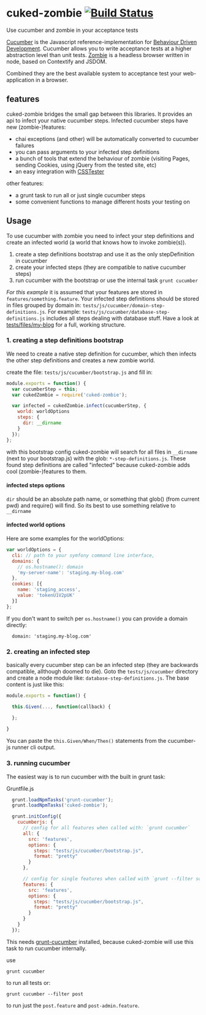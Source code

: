 # cuked-zombie [![Build Status](https://travis-ci.org/webforge-labs/cuked-zombie.svg?branch=master)](https://travis-ci.org/webforge-labs/cuked-zombie)

Use cucumber and zombie in your acceptance tests

[Cucumber](https://github.com/cucumber/cucumber-js) is the Javascript reference-implementation for [Behaviour Driven Development](http://cukes.info/). Cucumber allows you to write acceptance tests at a higher abstraction level than unit tests.
[Zombie](http://zombie.labnotes.org/) is a headless browser written in node, based on Contextify and JSDOM.

Combined they are the best available system to acceptance test your web-application in a browser.

## features

cuked-zombie bridges the small gap between this libraries. It provides an api to infect your native cucumber steps. Infected cucumber steps have new (zombie-)features:

  - chai exceptions (and other) will be automatically converted to cucumber failures
  - you can pass arguments to your infected step definitions
  - a bunch of tools that extend the behaviour of zombie (visiting Pages, sending Cookies, using jQuery from the tested site, etc)
  - an easy integration with [CSSTester](https://github.com/webforge-labs/css-tester)

other features:

  - a grunt task to run all or just single cucumber steps
  - some convenient functions to manage different hosts your testing on

## Usage

To use cucumber with zombie you need to infect your step definitions and create an infected world (a world that knows how to invoke zombie(s)).

1. create a step definitions bootstrap and use it as the only stepDefinition in cucumber
2. create your infected steps (they are compatible to native cucumber steps)
3. run cucumber with the bootstrap or use the internal task `grunt cucumber`

*For this example* it is assumed that your features are stored in `features/something.feature`. Your infected step definitions should be stored in files grouped by domain in: `tests/js/cucumber/domain-step-definitions.js`. For example: `tests/js/cucumber/database-step-definitions.js` includes all steps dealing with database stuff. Have a look at [tests/files/my-blog](https://github.com/webforge-labs/cuked-zombie/blob/master/tests/files/my-blog) for a full, working structure.

### 1. creating a step definitions bootstrap 

We need to create a native step definition for cucumber, which then infects the other step definitions and creates a new zombie world.

create the file: `tests/js/cucumber/bootstrap.js` and fill in:

```js
module.exports = function() {
  var cucumberStep = this;
  var cukedZombie = require('cuked-zombie');

  var infected = cukedZombie.infect(cucumberStep, {
    world: worldOptions
    steps: {
      dir: __dirname
    }
  });
};
```

with this bootstrap config cuked-zombie will search for all files in `__dirname` (next to your bootstrap.js) with the glob: `*-step-definitions.js`. These found step definitions are called "infected" because cuked-zombie adds cool (zombie-)features to them.

#### infected steps options

`dir` should be an absolute path name, or something that glob() (from current pwd) and require() will find. So its best to use something relative to `__dirname`

#### infected world options

Here are some examples for the worldOptions:

```js
var worldOptions = {
  cli: // path to your symfony command line interface,
  domains: {
    // os.hostname(): domain
    'my-server-name': 'staging.my-blog.com'
  },
  cookies: [{
    name: 'staging_access',
    value: 'tokenU1V2pUK'
  }]
};
```

If you don't want to switch per `os.hostname()` you can provide a domain directly: 

```
  domain: 'staging.my-blog.com'
```

### 2. creating an infected step

basically every cucumber step can be an infected step (they are backwards compatible, allthough doomed to die). Goto the `tests/js/cucumber` directory and create a node module like: `database-step-definitions.js`. The base content is just like this:

```js
module.exports = function() {

  this.Given(..., function(callback) {

  };
  
}
```

You can paste the `this.Given/When/Then()` statements from the cucumber-js runner cli output.

### 3. running cucumber

The easiest way is to run cucumber with the built in grunt task:

Gruntfile.js
```js
  grunt.loadNpmTasks('grunt-cucumber');
  grunt.loadNpmTasks('cuked-zombie');

  grunt.initConfig({
    cucumberjs: {
      // config for all features when called with: `grunt cucumber`
      all: {
        src: 'features',
        options: {
          steps: "tests/js/cucumber/bootstrap.js",
          format: "pretty"
        }
      },

      // config for single features when called with `grunt --filter some-feature`
      features: {
        src: 'features',
        options: {
          steps: "tests/js/cucumber/bootstrap.js",
          format: "pretty"
        }
      }
    }
  });
```

This needs [grunt-cucumber](https://github.com/s9tpepper/grunt-cucumber-js) installed, because cuked-zombie will use this task to run cucumber internally.

use 
```
grunt cucumber
``` 

to run all tests or:

```
grunt cucumber --filter post
``` 

to run just the `post.feature` and `post-admin.feature`.
